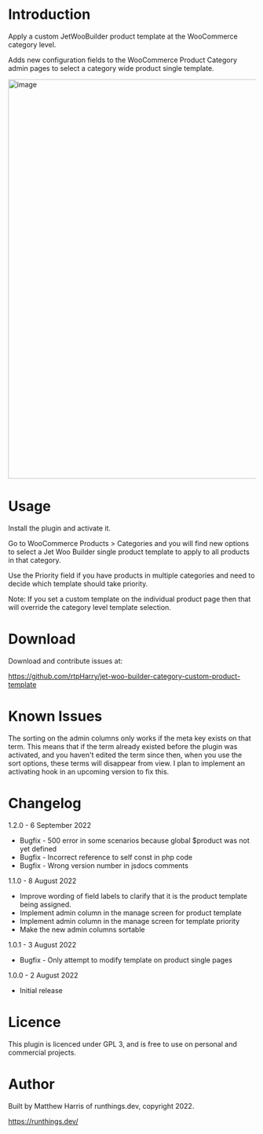 # Introduction
Apply a custom JetWooBuilder product template at the WooCommerce category 
level.

Adds new configuration fields to the WooCommerce Product Category admin
pages to select a category wide product single template.

<img width="812" alt="image" src="https://user-images.githubusercontent.com/1038062/182481658-727e05a9-ba95-48e0-8c62-a404e1450090.png">

# Usage
Install the plugin and activate it.

Go to WooCommerce Products > Categories and you will find new options to
select a Jet Woo Builder single product template to apply to all products
in that category.

Use the Priority field if you have products in multiple categories and 
need to decide which template should take priority.

Note: If you set a custom template on the individual product page then that
will override the category level template selection.

# Download
Download and contribute issues at:

https://github.com/rtpHarry/jet-woo-builder-category-custom-product-template

# Known Issues
The sorting on the admin columns only works if the meta key exists on that 
term. This means that if the term already existed before the plugin was
activated, and you haven't edited the term since then, when you use the
sort options, these terms will disappear from view. I plan to implement
an activating hook in an upcoming version to fix this.

# Changelog
1.2.0 - 6 September 2022
  - Bugfix - 500 error in some scenarios because global $product was
    not yet defined
  - Bugfix - Incorrect reference to self const in php code
  - Bugfix - Wrong version number in jsdocs comments

1.1.0 - 8 August 2022
  - Improve wording of field labels to clarify that it is the product 
    template being assigned.
  - Implement admin column in the manage screen for product template
  - Implement admin column in the manage screen for template priority
  - Make the new admin columns sortable

1.0.1 - 3 August 2022
  - Bugfix - Only attempt to modify template on product single pages

1.0.0 - 2 August 2022
  - Initial release

# Licence
This plugin is licenced under GPL 3, and is free to use on personal and 
commercial projects.

# Author
Built by Matthew Harris of runthings.dev, copyright 2022.

https://runthings.dev/
